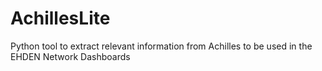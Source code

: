 # AchillesLite
Python tool to extract relevant information from Achilles to be used in the EHDEN Network Dashboards
